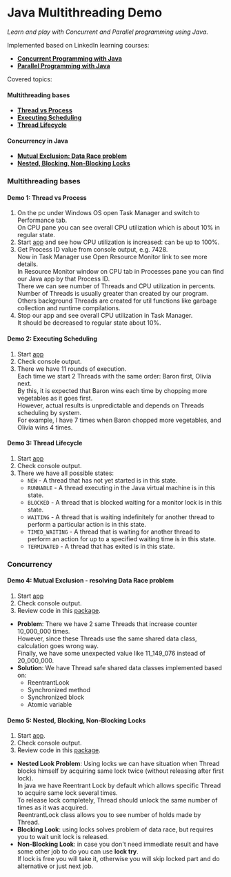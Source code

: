 # Java Multithreading Demo

_Learn and play with Concurrent and Parallel programming using Java._

Implemented based on LinkedIn learning courses:

- [**Concurrent Programming with Java**](https://www.linkedin.com/learning/parallel-and-concurrent-programming-with-java-1 'https://www.linkedin.com/learning/parallel-and-concurrent-programming-with-java-1')
- [**Parallel Programming with Java**](https://www.linkedin.com/learning/parallel-and-concurrent-programming-with-java-2 'https://www.linkedin.com/learning/parallel-and-concurrent-programming-with-java-2')

Covered topics:

#### Multithreading bases

- [**Thread vs Process**](#demo-1-thread-vs-process)
- [**Executing Scheduling**](#demo-2-executing-scheduling)
- [**Thread Lifecycle**](#demo-3-thread-lifecycle)

#### Concurrency in Java

- [**Mutual Exclusion: Data Race problem**](#demo-4-mutual-exclusion---resolving-data-race-problem)
- [**Nested, Blocking, Non-Blocking Locks**](#demo-5-nested-blocking-non-blocking-locks)

### Multithreading bases

#### Demo 1: Thread vs Process

1. On the pc under Windows OS open Task Manager and switch to Performance tab.<br>
   On CPU pane you can see overall CPU utilization which is about 10% in regular state.
2. Start [app](multithreading/src/main/java/com/yevhent/bases/ThreadVsProcess.java) and see how CPU utilization is
   increased: can be up to 100%.
3. Get Process ID value from console output, e.g. 7428.<br>
   Now in Task Manager use Open Resource Monitor link to see more details.<br>
   In Resource Monitor window on CPU tab in Processes pane you can find our Java app by that Process ID.<br>
   There we can see number of Threads and CPU utilization in percents.
   Number of Threads is usually greater than created by our program.
   Others background Threads are created for util functions like garbage collection and runtime compilations.
4. Stop our app and see overall CPU utilization in Task Manager.<br>
   It should be decreased to regular state about 10%.

#### Demo 2: Executing Scheduling

1. Start [app](multithreading/src/main/java/com/yevhent/bases/ExecutingScheduling.java)
2. Check console output.
3. There we have 11 rounds of execution.<br>
   Each time we start 2 Threads with the same order: Baron first, Olivia next.<br>
   By this, it is expected that Baron wins each time by chopping more vegetables as it goes first.<br>
   However, actual results is unpredictable and depends on Threads scheduling by system.<br>
   For example, I have 7 times when Baron chopped more vegetables, and Olivia wins 4 times.

#### Demo 3: Thread Lifecycle

1. Start [app](multithreading/src/main/java/com/yevhent/bases/ThreadLifecycle.java)
2. Check console output.
3. There we have all possible states:
    - `NEW` - A thread that has not yet started is in this state.
    - `RUNNABLE` - A thread executing in the Java virtual machine is in this state.
    - `BLOCKED` - A thread that is blocked waiting for a monitor lock is in this state.
    - `WAITING` - A thread that is waiting indefinitely for another thread to perform a particular action is in this
      state.
    - `TIMED_WAITING` - A thread that is waiting for another thread to perform an action for up to a specified waiting
      time is in this state.
    - `TERMINATED` - A thread that has exited is in this state.

### Concurrency

#### Demo 4: Mutual Exclusion - resolving Data Race problem

1. Start [app](multithreading/src/main/java/com/yevhent/concurrency/datarace/MutualExclusion.java)
2. Check console output.
3. Review code in this [package](multithreading/src/main/java/com/yevhent/concurrency/datarace).

- **Problem**: There we have 2 same Threads that increase counter 10_000_000 times.<br>
   However, since these Threads use the same shared data class, calculation goes wrong way.<br>
   Finally, we have some unexpected value like 11_149_076 instead of 20_000_000.
- **Solution**: We have Thread safe shared data classes implemented based on:
    - ReentrantLook
    - Synchronized method
    - Synchronized block
    - Atomic variable

#### Demo 5: Nested, Blocking, Non-Blocking Locks

1. Start [app](multithreading/src/main/java/com/yevhent/concurrency/locks/NestedBlockingNonBlockingLocks.java).
2. Check console output.
3. Review code in this [package](multithreading/src/main/java/com/yevhent/concurrency/locks).

- **Nested Look Problem**: Using locks we can have situation when Thread blocks himself by acquiring same lock
  twice (without releasing after first lock).<br>
  In java we have Reentrant Lock by default which allows specific Thread to acquire same lock several times.<br>
  To release lock completely, Thread should unlock the same number of times as it was acquired.<br>
  ReentrantLock class allows you to see number of holds made by Thread.
- **Blocking Look**: using locks solves problem of data race, but requires you to wait unit lock is released.
- **Non-Blocking Look**: in case you don't need immediate result and have some other job to do you can use **lock try**.<br>
  If lock is free you will take it, otherwise you will skip locked part and do alternative or just next job.


  
